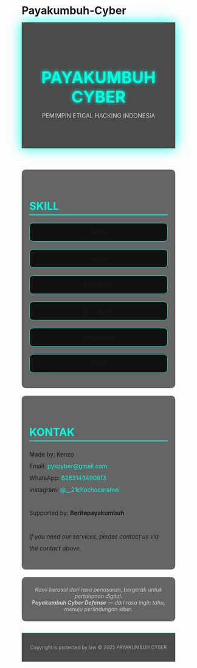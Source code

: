 # Payakumbuh-Cyber
<!DOCTYPE html>
<html lang="id">
<head>
  <meta charset="UTF-8">
  <title>PAYAKUMBUH CYBER | PEMIMPIN</title>
  <style>
    * {
      margin: 0;
      padding: 0;
      box-sizing: border-box;
    }

    body, html {
      height: 100%;
      overflow: hidden;
      font-family: 'Orbitron', sans-serif;
      color: #ffffff;
      background: #000;
    }

    canvas {
      position: fixed;
      top: 0;
      left: 0;
      z-index: -1;
    }

    header {
      padding: 60px 20px;
      text-align: center;
      background: rgba(0, 0, 0, 0.7);
      box-shadow: 0 0 30px #00ffe0;
    }

    header h1 {
      font-size: 3em;
      color: #00ffe0;
      text-shadow: 0 0 10px #00ffe0;
    }

    header p {
      font-size: 1.1em;
      color: #ccc;
    }

    section {
      padding: 40px 20px;
      max-width: 1000px;
      margin: auto;
      background: rgba(0, 0, 0, 0.6);
      border-radius: 10px;
      margin-top: 20px;
    }

    h2 {
      font-size: 2em;
      color: #00ffe0;
      margin-bottom: 20px;
      border-bottom: 2px solid #00ffe0;
      padding-bottom: 5px;
    }

    .skills-grid {
      display: grid;
      grid-template-columns: repeat(auto-fit, minmax(180px, 1fr));
      gap: 20px;
      margin-top: 20px;
    }

    .skill-box {
      background-color: #111;
      border: 1px solid #00ffe0;
      padding: 15px;
      text-align: center;
      border-radius: 10px;
      transition: 0.3s;
    }

    .skill-box:hover {
      background-color: #00ffe0;
      color: #000;
      transform: scale(1.05);
    }

    .contact {
      font-size: 1.1em;
      line-height: 2em;
    }

    .contact a {
      color: #00ffe0;
      text-decoration: none;
    }

    .contact a:hover {
      text-decoration: underline;
    }

    footer {
      background-color: rgba(0, 0, 0, 0.7);
      padding: 30px 20px;
      text-align: center;
      color: #aaa;
      font-size: 0.9em;
      border-top: 1px solid #00ffe0;
      margin-top: 30px;
    }

    .desc {
      margin-top: 20px;
      font-style: italic;
      color: #ccc;
      text-align: center;
      padding: 10px;
    }
  </style>
</head>
<body>

<canvas id="matrix"></canvas>

<header>
  <h1>PAYAKUMBUH CYBER</h1>
  <p>PEMIMPIN ETICAL HACKING INDONESIA</p>
</header>

<section>
  <h2>SKILL</h2>
  <div class="skills-grid">
    <div class="skill-box">Python</div>
    <div class="skill-box">Termux</div>
    <div class="skill-box">Brute Force</div>
    <div class="skill-box">SQL Injection</div>
    <div class="skill-box">Web Exploit</div>
    <div class="skill-box">OSINT</div>
  </div>
</section>

<section>
  <h2>KONTAK</h2>
  <div class="contact">
    Made by: Kenzo<br>
    Email: <a href="mailto:pykcyber@gmail.com">pykcyber@gmail.com</a><br>
    WhatsApp: <a href="https://wa.me/6283143490913" target="_blank">6283143490913</a><br>
    Instagram: <a href="https://instagram.com/__21chochocaramel" target="_blank">@__21chochocaramel</a><br><br>
    Supported by: <strong>Beritapayakumbuh</strong><br><br>
    <em>If you need our services, please contact us via the contact above.</em>
  </div>
</section>

<section class="desc">
  <p>Kami berasal dari rasa penasaran, bergerak untuk pertahanan digital.<br>
  <strong>Payakumbuh Cyber Defense</strong> — dari rasa ingin tahu, menuju perlindungan siber.</p>
</section>

<footer>
  Copyright is protected by law © 2025 PAYAKUMBUH CYBER
</footer>

<script>
  // Matrix Effect
  const canvas = document.getElementById('matrix');
  const ctx = canvas.getContext('2d');

  canvas.height = window.innerHeight;
  canvas.width = window.innerWidth;

  const letters = "01";
  const fontSize = 14;
  const columns = canvas.width / fontSize;
  const drops = [];

  for (let i = 0; i < columns; i++) {
    drops[i] = 1;
  }

  function draw() {
    ctx.fillStyle = "rgba(0, 0, 0, 0.05)";
    ctx.fillRect(0, 0, canvas.width, canvas.height);
    ctx.fillStyle = "#00ffe0";
    ctx.font = fontSize + "px monospace";

    for (let i = 0; i < drops.length; i++) {
      const text = letters[Math.floor(Math.random() * letters.length)];
      ctx.fillText(text, i * fontSize, drops[i] * fontSize);
      if (drops[i] * fontSize > canvas.height && Math.random() > 0.975) {
        drops[i] = 0;
      }
      drops[i]++;
    }
  }

  setInterval(draw, 33);
</script>

</body>
</html>
